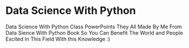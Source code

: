 # Data Science With Python
Data Science With Python Class PowerPoints
They All Made By Me From Data Sience With Python Book So You Can Benefit The World and People Excited In This Field With this Knowledge :)
